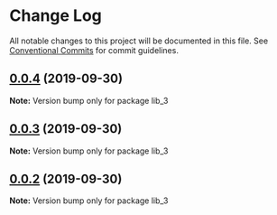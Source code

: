 # Change Log

All notable changes to this project will be documented in this file.
See [Conventional Commits](https://conventionalcommits.org) for commit guidelines.

## [0.0.4](https://github.com/sam-asatryan/learn-lerna/compare/v0.0.3...v0.0.4) (2019-09-30)

**Note:** Version bump only for package lib_3





## [0.0.3](https://github.com/sam-asatryan/learn-lerna/compare/v0.0.2...v0.0.3) (2019-09-30)

**Note:** Version bump only for package lib_3





## [0.0.2](https://github.com/sam-asatryan/learn-lerna/compare/v0.0.1...v0.0.2) (2019-09-30)

**Note:** Version bump only for package lib_3
